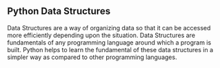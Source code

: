 ## Python Data Structures
Data Structures are a way of organizing data so that it can be accessed more efficiently depending upon the situation.
Data Structures are fundamentals of any programming language around which a program is built.
Python helps to learn the fundamental of these data structures in a simpler way as compared to other programming languages.
